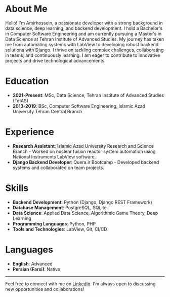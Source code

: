 # About Me

Hello! I'm Amirhossein, a passionate developer with a strong background in data science, deep learning, and backend development. I hold a Bachelor's in Computer Software Engineering and am currently pursuing a Master's in Data Science at Tehran Institute of Advanced Studies. My journey has taken me from automating systems with LabView to developing robust backend solutions with Django. I thrive on tackling complex challenges, collaborating in teams, and continuously learning. I am eager to contribute to innovative projects and drive technological advancements.

# Education

- **2021-Present**: MSc, Data Science, Tehran Institute of Advanced Studies (TeIAS)
- **2013-2019**: BSc, Computer Software Engineering, Islamic Azad University Tehran Central Branch

# Experience

- **Research Assistant**: Islamic Azad University Research and Science Branch - Worked on nuclear fusion reactor system automation using National Instruments LabView software.
- **Django Backend Developer**: Quera.ir Bootcamp - Developed backend systems and collaborated on team projects.

# Skills

- **Backend Development**: Python (Django, Django REST Framework)
- **Database Management**: PostgreSQL, SQLite
- **Data Science**: Applied Data Science, Algorithmic Game Theory, Deep Learning
- **Programming Languages**: Python, PHP
- **Tools and Technologies**: LabView, Git, CI/CD

# Languages

- **English**: Advanced
- **Persian (Farsi)**: Native

---

Feel free to connect with me on [LinkedIn](https://www.linkedin.com/in/amir-hosein-farahani). I'm always open to discussing new opportunities and collaborations!
